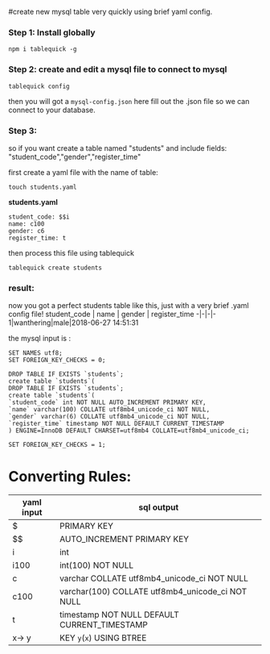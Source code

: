 #create new mysql table very quickly using brief yaml config.

### Step 1: Install globally
```
npm i tablequick -g
```

### Step 2: create and edit a mysql file to connect to mysql
```
tablequick config
```
then you will got a `mysql-config.json`
here fill out the .json file so we can connect to your database.

### Step 3:
so if you want create a table named "students" and include fields: "student_code","gender","register_time"

first create a yaml file with the name of table:
```
touch students.yaml
```

**students.yaml**
```
student_code: $$i
name: c100
gender: c6
register_time: t
```

then process this file using tablequick
```
tablequick create students
```
### result:
now you got a perfect students table like this, just with a very brief .yaml config file!
student_code | name | gender | register_time
-|-|-|-
1|wanthering|male|2018-06-27 14:51:31

the mysql input is :
```
SET NAMES utf8;
SET FOREIGN_KEY_CHECKS = 0;

DROP TABLE IF EXISTS `students`;
create table `students`(
DROP TABLE IF EXISTS `students`;
create table `students`(
`student_code` int NOT NULL AUTO_INCREMENT PRIMARY KEY,
`name` varchar(100) COLLATE utf8mb4_unicode_ci NOT NULL,
`gender` varchar(6) COLLATE utf8mb4_unicode_ci NOT NULL,
`register_time` timestamp NOT NULL DEFAULT CURRENT_TIMESTAMP
) ENGINE=InnoDB DEFAULT CHARSET=utf8mb4 COLLATE=utf8mb4_unicode_ci;

SET FOREIGN_KEY_CHECKS = 1;
```

# Converting Rules:
yaml input| sql output
-|-
$| PRIMARY KEY
$$|  AUTO_INCREMENT PRIMARY KEY
i|int
i100|int(100) NOT NULL
c|varchar COLLATE utf8mb4_unicode_ci NOT NULL
c100|varchar(100) COLLATE utf8mb4_unicode_ci NOT NULL
t|timestamp NOT NULL DEFAULT CURRENT_TIMESTAMP
x-> y | KEY `y`(`x`) USING BTREE